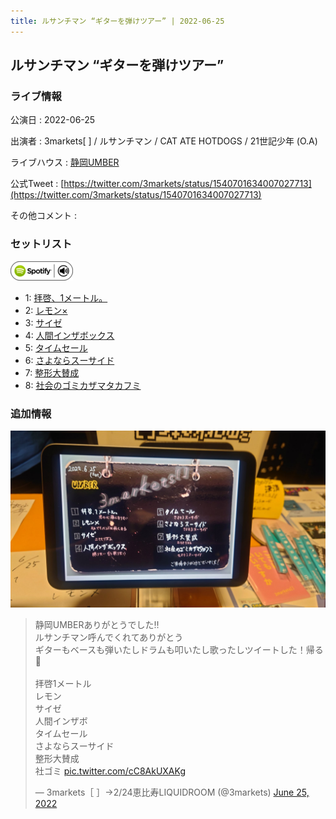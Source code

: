 ```yaml
---
title: ルサンチマン “ギターを弾けツアー” | 2022-06-25
---
```

## ルサンチマン “ギターを弾けツアー”

### ライブ情報

公演日
:    2022-06-25

出演者
:    3markets[ ] / ルサンチマン / CAT ATE HOTDOGS / 21世記少年 (O.A)

ライブハウス
:    [静岡UMBER](livehouse021.html)

公式Tweet
:    [https://twitter.com/3markets/status/1540701634007027713](https://twitter.com/3markets/status/1540701634007027713)

その他コメント
:    

### セットリスト


[![play with spotify](images/spotify-icon.png)](https://open.spotify.com/playlist/7vdBS6adiM09ZtUsB6zn2R)



*  1: [拝啓、1メートル。](song010.html)
*  2: [レモン×](song003.html)
*  3: [サイゼ](song004.html)
*  4: [人間インザボックス](song016.html)
*  5: [タイムセール](song007.html)
*  6: [さよならスーサイド](song013.html)
*  7: [整形大賛成](song005.html)
*  8: [社会のゴミカザマタカフミ](song002.html)


### 追加情報


[![セトリ画像](images/021.jpg)](images/021.jpg)


<blockquote class="twitter-tweet"><p lang="ja" dir="ltr">静岡UMBERありがとうでした‼️<br>ルサンチマン呼んでくれてありがとう<br>ギターもベースも弾いたしドラムも叩いたし歌ったしツイートした！帰る🎸<br><br>拝啓1メートル<br>レモン<br>サイゼ<br>人間インザボ<br>タイムセール<br>さよならスーサイド<br>整形大賛成<br>社ゴミ <a href="https://t.co/cC8AkUXAKg">pic.twitter.com/cC8AkUXAKg</a></p>&mdash; 3markets［ ］→2/24恵比寿LIQUIDROOM (@3markets) <a href="https://twitter.com/3markets/status/1540701634007027713?ref_src=twsrc%5Etfw">June 25, 2022</a></blockquote>
<script async src="https://platform.twitter.com/widgets.js" charset="utf-8"></script>


